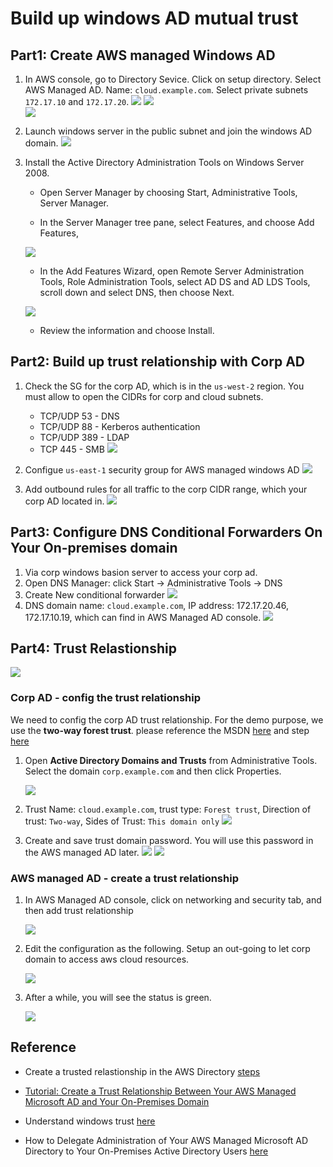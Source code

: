 # Build up windows AD mutual trust

## Part1: Create AWS managed Windows AD

1. In AWS console, go to Directory Sevice. Click on setup directory. Select AWS Managed AD. Name: `cloud.example.com`. Select private subnets `172.17.10` and `172.17.20`.
	![](./images/03.png)
	![](./images/04.png)	
	![](./images/05.png)
	
1. Launch windows server in the public subnet and join the windows AD domain.
	![](./images/09.png)

1. Install the Active Directory Administration Tools on Windows Server 2008.
	* Open Server Manager by choosing Start, Administrative Tools, Server Manager.

	* In the Server Manager tree pane, select Features, and choose Add Features,

	![](./images/01.png)
	
	* In the Add Features Wizard, open Remote Server Administration Tools, Role Administration Tools, select AD DS and AD LDS Tools, scroll down and select DNS, then choose Next.

	![](./images/02.png)
	* Review the information and choose Install. 

## Part2: Build up trust relationship with Corp AD
1. Check the SG for the corp AD, which is in the `us-west-2` region.
You must allow to open the CIDRs for corp and cloud subnets.
	- TCP/UDP 53 - DNS
	- TCP/UDP 88 - Kerberos authentication
	- TCP/UDP 389 - LDAP
	- TCP 445 - SMB
	![](./images/10.png)

1. Configue `us-east-1` security group for AWS managed windows AD
	![](./images/11.png)
1. Add outbound rules for all traffic to the corp CIDR range, which your corp AD located in.
	![](./images/12.png)
	

## Part3: Configure DNS Conditional Forwarders On Your On-premises domain

1. Via corp windows basion server to access your corp ad.
2. Open DNS Manager: click Start -> Administrative Tools -> DNS
3. Create New conditional forwarder
	![](./images/13.png)
4. DNS domain name: `cloud.example.com`, IP address: 172.17.20.46,
172.17.10.19, which can find in AWS Managed AD console.
	![](./images/14.png)
	
## Part4: Trust Relastionship

![](./images/15.png)

### Corp AD - config the trust relationship
We need to config the corp AD trust relationship. For the demo purpose, we use the **two-way forest trust**. please reference the MSDN [here](https://docs.microsoft.com/en-us/previous-versions/windows/it-pro/windows-server-2008-R2-and-2008/cc732859(v%3dws.10)) and step [here](https://docs.microsoft.com/en-us/previous-versions/windows/it-pro/windows-server-2008-R2-and-2008/cc771580(v%3dws.10))

1. Open **Active Directory Domains and Trusts** from Administrative Tools. Select the domain `corp.example.com` and then click Properties.

	![](./images/18.png)

2. Trust Name: `cloud.example.com`, trust type: `Forest trust`, Direction of trust: `Two-way`, Sides of Trust: `This domain only`
	![](./images/19.png)
	
3. Create and save trust domain password. You will use this password in the AWS managed AD later.
	![](./images/20.png)
	![](./images/21.png)

### AWS managed AD - create a trust relationship
1. In AWS Managed AD console, click on networking and security tab, and then add trust relationship

	![](./images/16.png)

1. Edit the configuration as the following. Setup an out-going to let corp domain to access aws cloud resources.

	![](./images/17.png)
	
1. After a while, you will see the status is green.

	![](./images/22.png)

## Reference

* Create a trusted relastionship in the AWS Directory [steps](https://docs.aws.amazon.com/directoryservice/latest/admin-guide/ms_ad_setup_trust.html)

* [Tutorial: Create a Trust Relationship Between Your AWS Managed Microsoft AD and Your On-Premises Domain](https://docs.aws.amazon.com/directoryservice/latest/admin-guide/ms_ad_tutorial_setup_trust.html)

* Understand windows trust [here](https://docs.microsoft.com/en-us/previous-versions/windows/it-pro/windows-server-2008-R2-and-2008/cc731335(v%3dws.10))

* How to Delegate Administration of Your AWS Managed Microsoft AD Directory to Your On-Premises Active Directory Users [here](https://aws.amazon.com/blogs/security/how-to-delegate-administration-of-your-aws-managed-microsoft-ad-directory-to-your-on-premises-active-directory-users/)

